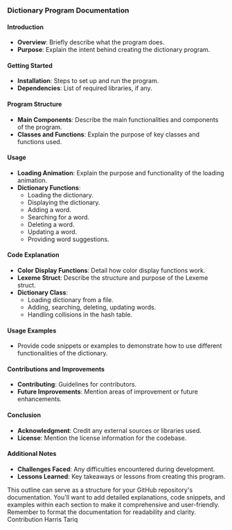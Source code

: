 
### Dictionary Program Documentation

#### Introduction
- **Overview**: Briefly describe what the program does.
- **Purpose**: Explain the intent behind creating the dictionary program.

#### Getting Started
- **Installation**: Steps to set up and run the program.
- **Dependencies**: List of required libraries, if any.

#### Program Structure
- **Main Components**: Describe the main functionalities and components of the program.
- **Classes and Functions**: Explain the purpose of key classes and functions used.

#### Usage
- **Loading Animation**: Explain the purpose and functionality of the loading animation.
- **Dictionary Functions**:
  - Loading the dictionary.
  - Displaying the dictionary.
  - Adding a word.
  - Searching for a word.
  - Deleting a word.
  - Updating a word.
  - Providing word suggestions.

#### Code Explanation
- **Color Display Functions**: Detail how color display functions work.
- **Lexeme Struct**: Describe the structure and purpose of the Lexeme struct.
- **Dictionary Class**:
  - Loading dictionary from a file.
  - Adding, searching, deleting, updating words.
  - Handling collisions in the hash table.

#### Usage Examples
- Provide code snippets or examples to demonstrate how to use different functionalities of the dictionary.

#### Contributions and Improvements
- **Contributing**: Guidelines for contributors.
- **Future Improvements**: Mention areas of improvement or future enhancements.

#### Conclusion
- **Acknowledgment**: Credit any external sources or libraries used.
- **License**: Mention the license information for the codebase.

#### Additional Notes
- **Challenges Faced**: Any difficulties encountered during development.
- **Lessons Learned**: Key takeaways or lessons from creating this program.

This outline can serve as a structure for your GitHub repository's documentation. You'll want to add detailed explanations, code snippets, and examples within each section to make it comprehensive and user-friendly. Remember to format the documentation for readability and clarity.
Contribution 
Harris Tariq
